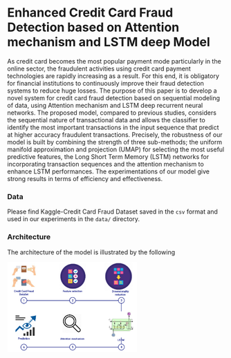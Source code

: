 # Enhanced Credit Card Fraud Detection based on Attention mechanism and LSTM deep Model 
As credit card becomes the most popular payment mode particularly in the online sector, the fraudulent activities using credit card payment technologies are rapidly increasing as a result. For this end, it is obligatory for financial institutions to continuously improve their fraud detection systems to reduce huge losses. The purpose of this paper is to develop a novel system for credit card fraud detection based on sequential modeling of data, using Attention mechanism and LSTM deep recurrent neural networks. The proposed model, compared to previous studies, considers the sequential nature of transactional data and allows the classifier to identify the most important transactions in the input sequence that predict at higher accuracy fraudulent transactions. Precisely, the robustness of our model is built by combining the strength of three sub-methods; the uniform manifold approximation and projection (UMAP) for selecting the most useful predictive features, the Long Short Term Memory (LSTM) networks for incorporating transaction sequences and the attention mechanism to enhance LSTM performances. The experimentations of our model give strong results in terms of efficiency and effectiveness.

### Data
Please find Kaggle-Credit Card Fraud Dataset saved in the ```csv``` format and used in our experiments in the ```data/``` directory.

### Architecture

The architecture of the model is illustrated by the following

<img src="img/4.png" width=300>
